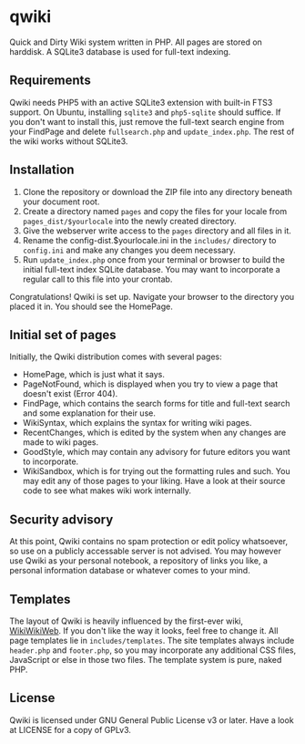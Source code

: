 # qwiki
Quick and Dirty Wiki system written in PHP. All pages are stored on harddisk. A SQLite3 database is used for full-text indexing.

## Requirements

Qwiki needs PHP5 with an active SQLite3 extension with built-in FTS3 support. On Ubuntu, installing `sqlite3` and `php5-sqlite` should suffice. If you don't want to install this, just remove the full-text search engine from your FindPage and delete `fullsearch.php` and `update_index.php`. The rest of the wiki works without SQLite3.

## Installation

1. Clone the repository or download the ZIP file into any directory beneath your document root.
2. Create a directory named `pages` and copy the files for your locale from `pages_dist/$yourlocale` into the newly created directory.
3. Give the webserver write access to the `pages` directory and all files in it.
4. Rename the config-dist.$yourlocale.ini in the `includes/` directory to `config.ini` and make any changes you deem necessary.
5. Run `update_index.php` once from your terminal or browser to build the initial full-text index SQLite database. You may want to incorporate a regular call to this file into your crontab.

Congratulations! Qwiki is set up. Navigate your browser to the directory you placed it in. You should see the HomePage.

## Initial set of pages

Initially, the Qwiki distribution comes with several pages:
* HomePage, which is just what it says.
* PageNotFound, which is displayed when you try to view a page that doesn't exist (Error 404).
* FindPage, which contains the search forms for title and full-text search and some explanation for their use.
* WikiSyntax, which explains the syntax for writing wiki pages.
* RecentChanges, which is edited by the system when any changes are made to wiki pages.
* GoodStyle, which may contain any advisory for future editors you want to incorporate.
* WikiSandbox, which is for trying out the formatting rules and such.
You may edit any of those pages to your liking. Have a look at their source code to see what makes wiki work internally.

## Security advisory

At this point, Qwiki contains no spam protection or edit policy whatsoever, so use on a publicly accessable server is not advised. You may however use Qwiki as your personal notebook, a repository of links you like, a personal information database or whatever comes to your mind.

## Templates

The layout of Qwiki is heavily influenced by the first-ever wiki, [WikiWikiWeb](http://c2.com/cgi/wiki). If you don't like the way it looks, feel free to change it. All page templates lie in `includes/templates`. The site templates always include `header.php` and `footer.php`, so you may incorporate any additional CSS files, JavaScript or else in those two files. The template system is pure, naked PHP.

## License

Qwiki is licensed under GNU General Public License v3 or later. Have a look at LICENSE for a copy of GPLv3.
